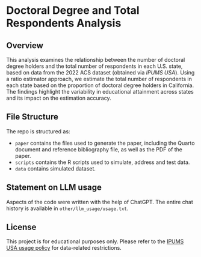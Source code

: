 # Doctoral Degree and Total Respondents Analysis

## Overview

This analysis examines the relationship between the number of doctoral degree holders and the total number of respondents in each U.S. state, based on data from the 2022 ACS dataset (obtained via *IPUMS USA*). Using a ratio estimator approach, we estimate the total number of respondents in each state based on the proportion of doctoral degree holders in California. The findings highlight the variability in educational attainment across states and its impact on the estimation accuracy.


## File Structure

The repo is structured as:

-   `paper` contains the files used to generate the paper, including the Quarto document and reference bibliography file, as well as the PDF of the paper. 
-   `scripts` contains the R scripts used to simulate, address and test data.
-   `data` contains simulated dataset.

## Statement on LLM usage

Aspects of the code were written with the help of ChatGPT. The entire chat history is available in `other/llm_usage/usage.txt`.

## License

This project is for educational purposes only. Please refer to the [IPUMS USA usage policy](https://ipums.org/) for data-related restrictions.